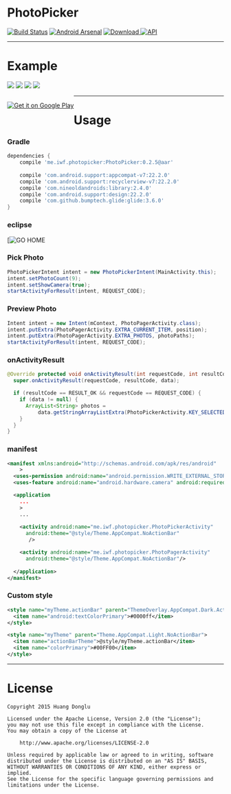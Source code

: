 
# PhotoPicker
[![Build Status](https://travis-ci.org/donglua/PhotoPicker.svg?branch=master)](https://travis-ci.org/donglua/PhotoPicker)
[![Android Arsenal](https://img.shields.io/badge/Android%20Arsenal-PhotoPicker-green.svg?style=flat)](https://android-arsenal.com/details/1/2091)
[ ![Download](https://api.bintray.com/packages/donglua/maven/PhotoPicker/images/download.svg) ](https://bintray.com/donglua/maven/PhotoPicker/_latestVersion)
[![API](https://img.shields.io/badge/API-10%2B-brightgreen.svg?style=flat)](https://android-arsenal.com/api?level=10)

---

# Example
![](http://ww2.sinaimg.cn/large/5e9a81dbgw1etra5iu80lj206z0cet8r.jpg)
![](http://ww2.sinaimg.cn/large/5e9a81dbgw1etra61rnr9j206z0ce3yu.jpg)
![](http://ww4.sinaimg.cn/large/5e9a81dbgw1etra6efl1hj206z0cewet.jpg)
![](http://ww3.sinaimg.cn/large/5e9a81dbgw1etra6q2edzj206z0cedgg.jpg)

<p style="float:left;">
  <a href="https://play.google.com/store/apps/details?id=me.iwf.PhotoPickerDemo">
    <img alt="Get it on Google Play" src="https://developer.android.com/images/brand/en_app_rgb_wo_60.png" />
  </a>
</p>

---

# Usage

### Gradle

```groovy
dependencies {
    compile 'me.iwf.photopicker:PhotoPicker:0.2.5@aar'
    
    compile 'com.android.support:appcompat-v7:22.2.0'
    compile 'com.android.support:recyclerview-v7:22.2.0'
    compile 'com.nineoldandroids:library:2.4.0'
    compile 'com.android.support:design:22.2.0'
    compile 'com.github.bumptech.glide:glide:3.6.0'
}
```

### eclipse
[![GO HOME](http://ww4.sinaimg.cn/large/5e9a81dbgw1eu90m08v86j20dw09a3yu.jpg)

### Pick Photo
```java
PhotoPickerIntent intent = new PhotoPickerIntent(MainActivity.this);
intent.setPhotoCount(9);
intent.setShowCamera(true);
startActivityForResult(intent, REQUEST_CODE);
```

### Preview Photo

```java
Intent intent = new Intent(mContext, PhotoPagerActivity.class);
intent.putExtra(PhotoPagerActivity.EXTRA_CURRENT_ITEM, position);
intent.putExtra(PhotoPagerActivity.EXTRA_PHOTOS, photoPaths);
startActivityForResult(intent, REQUEST_CODE);
```

### onActivityResult
```java
@Override protected void onActivityResult(int requestCode, int resultCode, Intent data) {
  super.onActivityResult(requestCode, resultCode, data);

  if (resultCode == RESULT_OK && requestCode == REQUEST_CODE) {
    if (data != null) {
      ArrayList<String> photos = 
          data.getStringArrayListExtra(PhotoPickerActivity.KEY_SELECTED_PHOTOS);
    }
  }
}
```

### manifest
```xml
<manifest xmlns:android="http://schemas.android.com/apk/res/android"
    >
  <uses-permission android:name="android.permission.WRITE_EXTERNAL_STORAGE"/>
  <uses-feature android:name="android.hardware.camera" android:required="true" />

  <application
    ...
    >
    ...
    
    <activity android:name="me.iwf.photopicker.PhotoPickerActivity"
      android:theme="@style/Theme.AppCompat.NoActionBar" 
       />

    <activity android:name="me.iwf.photopicker.PhotoPagerActivity"
      android:theme="@style/Theme.AppCompat.NoActionBar"/>
    
  </application>
</manifest>
```
### Custom style
```xml
<style name="myTheme.actionBar" parent="ThemeOverlay.AppCompat.Dark.ActionBar">
  <item name="android:textColorPrimary">#0000ff</item>
</style>

<style name="myTheme" parent="Theme.AppCompat.Light.NoActionBar">
  <item name="actionBarTheme">@style/myTheme.actionBar</item>
  <item name="colorPrimary">#00FF00</item>
</style>
```

---


# License

    Copyright 2015 Huang Donglu

    Licensed under the Apache License, Version 2.0 (the "License");
    you may not use this file except in compliance with the License.
    You may obtain a copy of the License at

        http://www.apache.org/licenses/LICENSE-2.0

    Unless required by applicable law or agreed to in writing, software
    distributed under the License is distributed on an "AS IS" BASIS,
    WITHOUT WARRANTIES OR CONDITIONS OF ANY KIND, either express or implied.
    See the License for the specific language governing permissions and
    limitations under the License.
